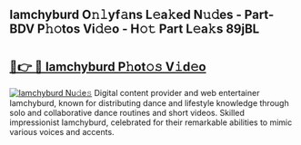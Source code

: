 ## Iamchyburd O𝚗𝚕yf𝚊ns L𝚎a𝚔ed N𝚞𝚍es - Part-BDV P𝚑𝚘tos Vi𝚍𝚎o - H𝚘𝚝 Part L𝚎a𝚔s 89jBL

# <h2><a href="http://kf30ud.oniu.top/?m=Iamchyburd">🔗👉 🔴 Iamchyburd P𝚑ot𝚘𝚜 V𝚒d𝚎o</a></h2>

[![Iamchyburd Nu𝚍e𝚜](https://i.imgur.com/0qMVB7G.gif)](http://kf30ud.oniu.top/?m=Iamchyburd)
Digital content provider and web entertainer Iamchyburd, known for distributing dance and lifestyle knowledge through solo and collaborative dance routines and short videos. Skilled impressionist Iamchyburd, celebrated for their remarkable abilities to mimic various voices and accents.  

